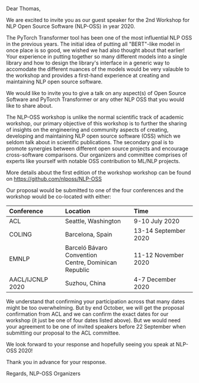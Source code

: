 Dear Thomas, 

We are excited to invite you as our guest speaker for the 2nd Workshop for NLP Open Source Software (NLP-OSS) in year 2020. 

The PyTorch Transformer tool has been one of the most influential NLP OSS in the previous years. The initial idea of putting all "BERT"-like model in once place is so good, we wished we had also thought about that earlier! Your experience in putting together so many different models into a single library and how to design the library's interface in a generic way to accomodate the different nuances of the models would be very valauble to the workshop and provides a first-hand experience at creating and maintaining NLP open source software. 

We would like to invite you to give a talk on any aspect(s) of Open Source Software and PyTorch Transformer or any other NLP OSS that you would like to share about.

The NLP-OSS workshop is unlike the normal scientific track of academic workshop, our primary objective of this workshop is to further the sharing of insights on the engineering and community aspects of creating, developing and maintaining NLP open source software (OSS) which we seldom talk about in scientific publications. The secondary goal is to promote synergies between different open source projects and encourage cross-software comparisons. Our organizers and committee comprises of experts like yourself with notable OSS contribution to ML/NLP projects. 

More details about the first edition of the workshop workshop can be found on https://github.com/nlposs/NLP-OSS 

Our proposal would be submitted to one of the four conferences and the workshop would be co-located with either:

| Conference	| Location | 	Time | 
|:-|:-|:-|
| ACL	| Seattle, Washington | 9-10 July 2020|
| COLING	| Barcelona, Spain | 13-14 September 2020 |
| EMNLP	| Barceló Bávaro Convention <br> Centre, Dominican Republic  | 11-12 November 2020 |
| AACL/IJCNLP 2020 | Suzhou, China | 4-7 December 2020 | 

We understand that confirming your participation across that many dates might be too overwhelming. But by end October, we will get the proposal confirmation from ACL and we can confirm the exact dates for our workshop (it just be one of four dates listed above). But we would need your agreement to be one of invited speakers before 22 September when submitting our proposal to the ACL committee. 

We look forward to your response and hopefully seeing you speak at NLP-OSS 2020!

Thank you in advance for your response. 

Regards,
NLP-OSS Organizers
